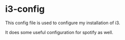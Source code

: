# i3-config

This config file is used to configure my installation of i3.

It does some useful configuration for spotify as well.

